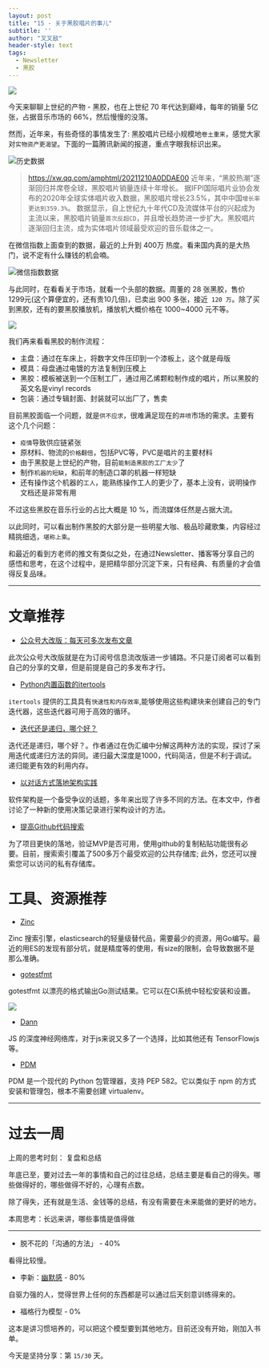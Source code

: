 ```yaml
---
layout: post
title: "15 - 关于黑胶唱片的事儿"
subtitle: ''
author: "叉叉敌"
header-style: text
tags:
  - Newsletter
  - 黑胶
---
```


![](https://gitee.com/chasays/mdPic/raw/master/uPic/FxFSiJ.jpg)

今天来聊聊上世纪的产物 - 黑胶，也在上世纪 70 年代达到巅峰，每年的销量 5亿张，占据音乐市场的 66%，然后慢慢的没落。

然而，近年来，有些奇怪的事情发生了: 黑胶唱片已经小规模地`卷土重来`，感觉大家对`实物资产更渴望`。下面的一篇腾讯新闻的报道，重点字眼我标识出来。

![历史数据](https://gitee.com/chasays/mdPic/raw/master/uPic/hAXRMR.png)

>https://xw.qq.com/amphtml/20211210A0DDAE00
>近年来，“黑胶热潮”逐渐回归并席卷全球，黑胶唱片销量连续十年增长。
>据IFPI国际唱片业协会发布的2020年全球实体唱片收入数据，黑胶唱片增长23.5%，其中中国`增长率更达到359.3%`。
>数据显示，自上世纪九十年代CD及流媒体平台的兴起成为主流以来，黑胶唱片销量`首次反超CD`，并且增长趋势进一步扩大。黑胶唱片逐渐回归主流，成为实体唱片领域最受欢迎的音乐载体之一。

在微信指数上面查到的数据，最近的上升到 400万 热度。看来国内真的是大热门，说不定有什么赚钱的机会喃。

![微信指数数据](https://gitee.com/chasays/mdPic/raw/master/uPic/aejmte.png)

与此同时，在看看关于市场，就看一个头部的数据。周董的 28 张黑胶，售价 1299元(这个算便宜的，还有贵10几倍)，已卖出 900 多张，接近` 120 万`。除了买到黑胶，还有的要黑胶播放机，播放机大概价格在 1000~4000 元不等。

![](https://gitee.com/chasays/mdPic/raw/master/uPic/uC0Smc.png)

我们再来看看黑胶的制作流程：
- 主盘：通过在车床上，将数字文件压印到一个漆板上，这个就是母版
- 模具：母盘通过电镀的方法复制到压模上
- 黑胶：模板被送到一个压制工厂，通过用乙烯颗粒制作成的唱片，所以黑胶的英文名是vinyl records
- 包装：通过专辑封面、封装就可以出厂了，售卖

目前黑胶面临一个问题，就是`供不应求`，很难满足现在的`井喷`市场的需求。主要有这个几个问题：
- `疫情`导致供应链紧张
- 原材料、物流的`价格翻倍`，包括PVC等，PVC是唱片的主要材料
- 由于黑胶是上世纪的产物，目前`能制造黑胶的工厂太少`了
- 制作`机器的短缺`，和前年的制造口罩的机器一样短缺
- 还有操作这个机器的`工人`，能熟练操作工人的更少了，基本上没有，说明操作文档还是非常有用

不过这些黑胶在音乐行业的占比大概是 10 %，而流媒体任然是占据大流。


以此同时，可以看出制作黑胶的大部分是一些明星大咖、极品珍藏歌集，内容经过精挑细选，`堪称上乘`。

和最近的看到方老师的推文有类似之处，在通过Newsletter、播客等分享自己的感悟和思考，在这个过程中，是把精华部分沉淀下来，只有经典、有质量的才会值得反复品味。


---

# 文章推荐


- [公众号大改版：每天可多次发布文章](https://www.36kr.com/p/1506804837306117)

此次公众号大改版就是在为订阅号信息流改版进一步铺路。不只是订阅者可以看到自己的分享的文章，但是前提是自己的多发布才行。


- [Python内置函数的itertools](https://www.blog.pythonlibrary.org/2021/12/07/a-tour-of-pythons-itertools-library/)

`itertools` 提供的工具具有`快速性和内存效率`,能够使用这些构建块来创建自己的专门迭代器，这些迭代器可用于高效的循环。

- [迭代还是递归，哪个好？](https://www.gimtec.io/articles/what-is-better-recursion-or-iteration/)

迭代还是递归，哪个好？。作者通过在伪汇编中分解这两种方法的实现，探讨了采用迭代或递归方法的异同。递归最大深度是1000，代码简洁，但是不利于调试。递归能更有效的利用内存。

- [以对话方式落地架构实践](https://martinfowler.com/articles/scaling-architecture-conversationally.html)

软件架构是一个备受争议的话题，多年来出现了许多不同的方法。在本文中，作者讨论了一种新的使用决策记录进行架构设计的方法。


- [提高Github代码搜索](https://github.blog/2021-12-08-improving-github-code-search/)


为了项目更快的落地，验证MVP是否可用，使用github的复制粘贴功能很有必要。目前，搜索索引覆盖了500多万个最受欢迎的公共存储库; 此外，您还可以搜索您可以访问的私有存储库。

# 工具、资源推荐

- [Zinc](https://github.com/prabhatsharma/zinc)

Zinc 搜索引擎，elasticsearch的轻量级替代品，需要最少的资源，用Go编写。最近的用ES的发现有部分坑，就是精度等的使用，有size的限制，会导致数据不是那么准确。

- [gotestfmt](https://github.com/haveyoudebuggedit/gotestfmt)

gotestfmt 以漂亮的格式输出Go测试结果。它可以在CI系统中轻松安装和设置。

![](https://gitee.com/chasays/mdPic/raw/master/uPic/Cehhs5.jpg)

- [Dann](https://github.com/matiasvlevi/Dann)

JS 的深度神经网络库，对于js来说又多了一个选择，比如其他还有 TensorFlowjs等。

- [PDM](https://github.com/pdm-project/pdm/)

PDM 是一个现代的 Python 包管理器，支持 PEP 582。它以类似于 npm 的方式安装和管理包，根本不需要创建 virtualenv。


---

# 过去一周

上周的思考时刻： 复盘和总结

年底已至，要对过去一年的事情和自己的过往总结，总结主要是看自己的得失。哪些做得好的，哪些做得不好的，心理有点数。

除了得失，还有就是生活、金钱等的总结，有没有需要在未来能做的更好的地方。



本周思考：长远来讲，哪些事情是值得做

---

- 脱不花的「沟通的方法」 - 40%

看得比较慢。


- 李新：[幽默感](https://read.douban.com/ebook/138344064/) - 80%

自驱力强的人，觉得世界上任何的东西都是可以通过后天刻意训练得来的。


- 福格行为模型 - 0%

这本是讲习惯培养的，可以把这个模型要到其他地方。目前还没有开始，刚加入书单。


今天是坚持分享：第 `15/30` 天。

